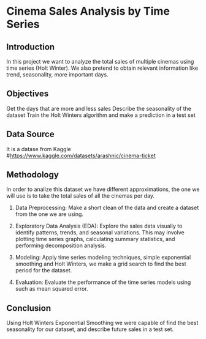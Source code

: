 # Cinema Sales Analysis by Time Series
## Introduction
In this project we want to analyze the total sales of multiple cinemas using time series (Holt Winter). We also pretend to obtain relevant information like trend, seasonality, more important days.
## Objectives
Get the days that are more and less sales
Describe the seasonality of the dataset
Train the Holt Winters algorithm and make a prediction in a test set
## Data Source
It is a datase from Kaggle #https://www.kaggle.com/datasets/arashnic/cinema-ticket
## Methodology
In order to analize this dataset we have different approximations, the one we will use is to take the total sales of all the cinemas per day.

1. Data Preprocessing: Make a short clean of the data and create a dataset from the one we are using.

2. Exploratory Data Analysis (EDA): Explore the sales data visually to identify patterns, trends, and seasonal variations. This may involve plotting time series graphs, calculating summary statistics, and performing decomposition analysis.

3. Modeling: Apply time series modeling techniques, simple exponential smoothing and Holt Winters, we make a grid search to find the best period for the dataset.

4. Evaluation: Evaluate the performance of the time series models using such as mean squared error.

## Conclusion 
Using Holt Winters Exponential Smoothing we were capable of find the best seasonality for our dataset, and describe future sales in a test set.



